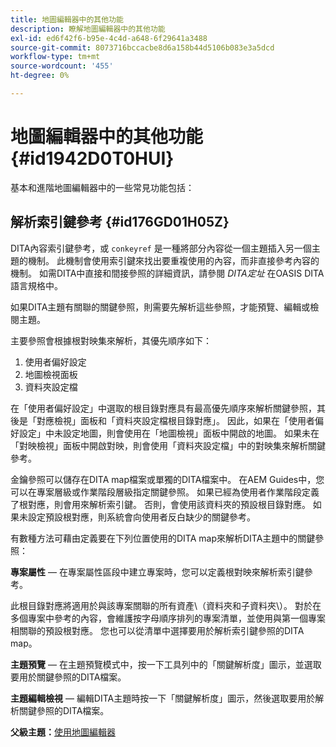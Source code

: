 ```yaml
---
title: 地圖編輯器中的其他功能
description: 瞭解地圖編輯器中的其他功能
exl-id: ed6f42f6-b95e-4c4d-a648-6f29641a3488
source-git-commit: 8073716bccacbe8d6a158b44d5106b083e3a5dcd
workflow-type: tm+mt
source-wordcount: '455'
ht-degree: 0%

---
```


# 地圖編輯器中的其他功能 {#id1942D0T0HUI}

基本和進階地圖編輯器中的一些常見功能包括：

## 解析索引鍵參考 {#id176GD01H05Z}

DITA內容索引鍵參考，或 `conkeyref` 是一種將部分內容從一個主題插入另一個主題的機制。 此機制會使用索引鍵來找出要重複使用的內容，而非直接參考內容的機制。 如需DITA中直接和間接參照的詳細資訊，請參閱 *DITA定址* 在OASIS DITA語言規格中。

如果DITA主題有關聯的關鍵參照，則需要先解析這些參照，才能預覽、編輯或檢閱主題。

主要參照會根據根對映集來解析，其優先順序如下：

1. 使用者偏好設定
1. 地圖檢視面板
1. 資料夾設定檔

在「使用者偏好設定」中選取的根目錄對應具有最高優先順序來解析關鍵參照，其後是「對應檢視」面板和「資料夾設定檔根目錄對應」。 因此，如果在「使用者偏好設定」中未設定地圖，則會使用在「地圖檢視」面板中開啟的地圖。 如果未在「對映檢視」面板中開啟對映，則會使用「資料夾設定檔」中的對映集來解析關鍵參考。

金鑰參照可以儲存在DITA map檔案或單獨的DITA檔案中。 在AEM Guides中，您可以在專案層級或作業階段層級指定關鍵參照。 如果已經為使用者作業階段定義了根對應，則會用來解析索引鍵。 否則，會使用該資料夾的預設根目錄對應。 如果未設定預設根對應，則系統會向使用者反白缺少的關鍵參考。

有數種方法可藉由定義要在下列位置使用的DITA map來解析DITA主題中的關鍵參照：

**專案屬性**  — 在專案屬性區段中建立專案時，您可以定義根對映來解析索引鍵參考。

此根目錄對應將適用於與該專案關聯的所有資產\（資料夾和子資料夾\）。 對於在多個專案中參考的內容，會維護按字母順序排列的專案清單，並使用與第一個專案相關聯的預設根對應。 您也可以從清單中選擇要用於解析索引鍵參照的DITA map。

**主題預覽**  — 在主題預覽模式中，按一下工具列中的「關鍵解析度」圖示，並選取要用於關鍵參照的DITA檔案。

**主題編輯檢視**  — 編輯DITA主題時按一下「關鍵解析度」圖示，然後選取要用於解析關鍵參照的DITA檔案。

**父級主題：**[&#x200B;使用地圖編輯器](map-editor.md)
